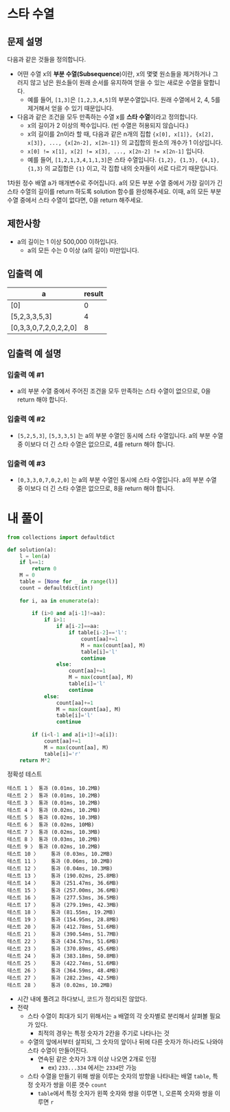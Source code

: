 # 스타 수열
## 문제 설명
다음과 같은 것들을 정의합니다.

- 어떤 수열 x의 **부분 수열(Subsequence**)이란, x의 몇몇 원소들을 제거하거나 그러지 않고 남은 원소들이 원래 순서를 유지하여 얻을 수 있는 새로운 수열을 말합니다.
  - 예를 들어, `[1,3]`은 `[1,2,3,4,5]`의 부분수열입니다. 원래 수열에서 2, 4, 5를 제거해서 얻을 수 있기 때문입니다.
- 다음과 같은 조건을 모두 만족하는 수열 x를 **스타 수열**이라고 정의합니다.
  - x의 길이가 2 이상의 짝수입니다. (빈 수열은 허용되지 않습니다.)
  - x의 길이를 2n이라 할 때, 다음과 같은 n개의 집합 `{x[0], x[1]}, {x[2], x[3]}, ..., {x[2n-2], x[2n-1]}` 의 교집합의 원소의 개수가 1 이상입니다.
  - `x[0] != x[1], x[2] != x[3], ..., x[2n-2] != x[2n-1]` 입니다.
  - 예를 들어, `[1,2,1,3,4,1,1,3]`은 스타 수열입니다. `{1,2}, {1,3}, {4,1}, {1,3}` 의 교집합은 `{1}` 이고, 각 집합 내의 숫자들이 서로 다르기 때문입니다.

1차원 정수 배열 a가 매개변수로 주어집니다. a의 모든 부분 수열 중에서 가장 길이가 긴 스타 수열의 길이를 return 하도록 solution 함수를 완성해주세요. 이때, a의 모든 부분 수열 중에서 스타 수열이 없다면, 0을 return 해주세요.

## 제한사항
- a의 길이는 1 이상 500,000 이하입니다.
  - a의 모든 수는 0 이상 (a의 길이) 미만입니다.

## 입출력 예
|a|result|
|-|-|
|[0]|0|
|[5,2,3,3,5,3]|4|
|[0,3,3,0,7,2,0,2,2,0]|8|

## 입출력 예 설명
### 입출력 예 #1

- a의 부분 수열 중에서 주어진 조건을 모두 만족하는 스타 수열이 없으므로, 0을 return 해야 합니다.

### 입출력 예 #2

- `[5,2,5,3]`, `[5,3,3,5]` 는 a의 부분 수열인 동시에 스타 수열입니다. a의 부분 수열 중 이보다 더 긴 스타 수열은 없으므로, 4를 return 해야 합니다.

### 입출력 예 #3

- `[0,3,3,0,7,0,2,0]` 는 a의 부분 수열인 동시에 스타 수열입니다. a의 부분 수열 중 이보다 더 긴 스타 수열은 없으므로, 8을 return 해야 합니다.

# 내 풀이
```python
from collections import defaultdict

def solution(a):
    l = len(a)
    if l==1:
        return 0
    M = 0
    table = [None for _ in range(l)]
    count = defaultdict(int)
    
    for i, aa in enumerate(a):
        
        if (i>0 and a[i-1]!=aa):
            if i>1:
                if a[i-2]==aa:
                    if table[i-2]=='l':
                        count[aa]+=1
                        M = max(count[aa], M)
                        table[i]='l'
                        continue
                else:
                    count[aa]+=1
                    M = max(count[aa], M)
                    table[i]='l'
                    continue
            else:
                count[aa]+=1
                M = max(count[aa], M)
                table[i]='l'
                continue
        
        if (i<l-1 and a[i+1]!=a[i]):
            count[aa]+=1
            M = max(count[aa], M)
            table[i]='r'
    return M*2
```
정확성  테스트
```
테스트 1 〉	통과 (0.01ms, 10.2MB)
테스트 2 〉	통과 (0.01ms, 10.2MB)
테스트 3 〉	통과 (0.01ms, 10.2MB)
테스트 4 〉	통과 (0.02ms, 10.2MB)
테스트 5 〉	통과 (0.02ms, 10.3MB)
테스트 6 〉	통과 (0.02ms, 10MB)
테스트 7 〉	통과 (0.02ms, 10.3MB)
테스트 8 〉	통과 (0.03ms, 10.2MB)
테스트 9 〉	통과 (0.02ms, 10.2MB)
테스트 10 〉	통과 (0.03ms, 10.2MB)
테스트 11 〉	통과 (0.06ms, 10.2MB)
테스트 12 〉	통과 (0.04ms, 10.3MB)
테스트 13 〉	통과 (190.02ms, 25.8MB)
테스트 14 〉	통과 (251.47ms, 36.6MB)
테스트 15 〉	통과 (257.00ms, 36.6MB)
테스트 16 〉	통과 (277.53ms, 36.5MB)
테스트 17 〉	통과 (279.19ms, 42.3MB)
테스트 18 〉	통과 (81.55ms, 19.2MB)
테스트 19 〉	통과 (154.95ms, 28.8MB)
테스트 20 〉	통과 (412.78ms, 51.6MB)
테스트 21 〉	통과 (390.54ms, 51.7MB)
테스트 22 〉	통과 (434.57ms, 51.6MB)
테스트 23 〉	통과 (370.89ms, 45.6MB)
테스트 24 〉	통과 (383.18ms, 50.8MB)
테스트 25 〉	통과 (422.74ms, 51.6MB)
테스트 26 〉	통과 (364.59ms, 48.4MB)
테스트 27 〉	통과 (282.23ms, 42.5MB)
테스트 28 〉	통과 (0.02ms, 10.2MB)
```
- 시간 내에 풀려고 하다보니, 코드가 정리되진 않았다.
- 전략
  - 스타 수열이 최대가 되기 위해서는 `a` 배열의 각 숫자별로 분리해서 살펴볼 필요가 있다.
    - 최적의 경우는 특정 숫자가 2칸을 주기로 나타나는 것
  - 수열의 앞에서부터 살피되, 그 숫자의 앞이나 뒤에 다른 숫자가 하나라도 나와야 스타 수열이 만들어진다.
    - 연속된 같은 숫자가 3개 이상 나오면 2개로 인정
      - ex) `233...334` 에서는 `2334`만 가능
  - 스타 수열을 만들기 위해 쌍을 이루는 숫자의 방향을 나타내는 배열 `table`, 특정 숫자가 쌍을 이룬 갯수 `count`
    - `table`에서 특정 숫자가 왼쪽 숫자와 쌍을 이루면 `l`, 오른쪽 숫자와 쌍을 이루면 `r`
